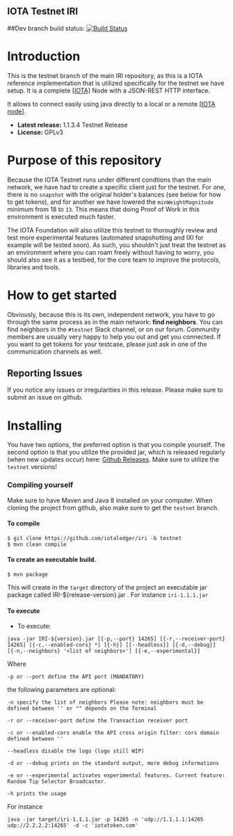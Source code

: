 ## IOTA Testnet IRI

##Dev branch build status: 
[![Build Status](https://travis-ci.org/iotaledger/iri.svg?branch=master)](https://travis-ci.org/iotaledger/iri)

# Introduction

This is the testnet branch of the main IRI repository, as this is a IOTA reference implementation that is utilized specifically for the testnet we have setup. It is a complete [[IOTA]](http://www.iotatoken.com/) Node with a JSON-REST HTTP interface.

It allows to connect easily using java directly to a local or a remote [[IOTA node]](https://iota.readme.io/docs/syncing-to-the-network).

* **Latest release:** 1.1.3.4 Testnet Release
* **License:** GPLv3

# Purpose of this repository

Because the IOTA Testnet runs under different condtions than the main network, we have had to create a specific client just for the testnet. For one, there is no `snapshot` with the original holder's balances (see below for how to get tokens), and for another we have lowered the `minWeightMagnitude` minimum from 18 to `13`. This means that doing Proof of Work in this environment is executed much faster.

The IOTA Foundation will also utilize this testnet to thoroughly review and test more experimental features (automated snapshotting and IXI for example will be tested soon). As such, you shouldn't just treat the testnet as an environment where you can roam freely without having to worry, you should also see it as a testbed, for the core team to improve the protocols, libraries and tools.

# How to get started

Obviously, because this is its own, independent network, you have to go through the same process as in the main network: **find neighbors**. You can find neighbors in the `#testnet` Slack channel, or on our forum. Community members are usually very happy to help you out and get you connected. If you want to get tokens for your testcase, please just ask in one of the communication channels as well.

## Reporting Issues

If you notice any issues or irregularities in this release. Please make sure to submit an issue on github.


# Installing

You have two options, the preferred option is that you compile yourself. The second option is that you utilize the provided jar, which is released regularly (when new updates occur) here: [Github Releases](https://github.com/iotaledger/iri/releases). Make sure to utilize the `testnet` versions!


### Compiling yourself  

Make sure to have Maven and Java 8 installed on your computer. When cloning the project from github, also make sure to get the `testnet` branch.

#### To compile
```
$ git clone https://github.com/iotaledger/iri -b testnet
$ mvn clean compile
```

#### To create an executable build.

```
$ mvn package
```

This will create in the `target` directory of the project an executable jar package called IRI-${release-version}.jar . For instance `iri-1.1.1.jar`

#### To execute

* To execute:

`java -jar IRI-${version}.jar [{-p,--port} 14265] [{-r,--receiver-port} 14265] [{-c,--enabled-cors} *] [{-h}] [[--headless}] [{-d,--debug}] [{-n,--neighbors} '<list of neighbors>'] [{-e,--experimental}]`

Where

`-p or --port define the API port (MANDATORY)`

the following parameters are optional:

`-n specify the list of neighbors Please note: neighbors must be defined between '' or "" depends on the Terminal`

`-r or --receiver-port define the Transaction receiver port`

`-c or --enabled-cors enable the API cross origin filter: cors domain defined between ''`

`--headless disable the logo (logo still WIP)`

`-d or --debug prints on the standard output, more debug informations`

`-e or --experimental activates experimental features. Current feature: Random Tip Selector Broadcaster.`

`-h prints the usage`
 
For instance

`java -jar target/iri-1.1.1.jar -p 14265 -n 'udp://1.1.1.1:14265 udp://2.2.2.2:14265' -d -c 'iotatoken.com'`

